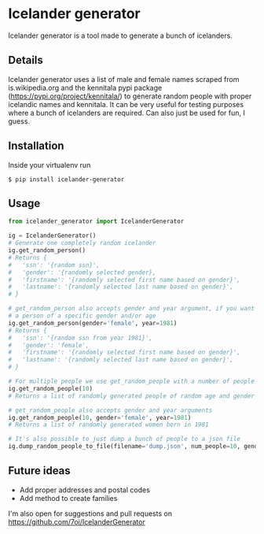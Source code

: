 # Icelander generator
Icelander generator is a tool made to generate a bunch of icelanders.

## Details
Icelander generator uses a list of male and female names scraped from is.wikipedia.org and
the kennitala pypi package (https://pypi.org/project/kennitala/) to generate random people
with proper icelandic names and kennitala. It can be very useful for testing purposes where
a bunch of icelanders are required. Can also just be used for fun, I guess.

## Installation
Inside your virtualenv run
```
$ pip install icelander-generator
```

## Usage
```python
from icelander_generator import IcelanderGenerator

ig = IcelanderGenerator()
# Generate one completely random icelander
ig.get_random_person()
# Returns {
#   'ssn': '{random ssn}',
#   'gender': '{randomly selected gender},
#   'firstname': '{randomly selected first name based on gender}',
#   'lastname': '{randomly selected last name based on gender}',
# }

# get_random_person also accepts gender and year argument, if you want
# a person of a specific gender and/or age
ig.get_random_person(gender='female', year=1981)
# Returns {
#   'ssn': '{random ssn from year 1981}',
#   'gender': 'female',
#   'firstname': '{randomly selected first name based on gender}',
#   'lastname': '{randomly selected last name based on gender}',
# }

# For multiple people we use get_random_people with a number of people we want
ig.get_random_people(10)
# Returns a list of randomly generated people of random age and gender

# get_random_people also accepts gender and year arguments
ig.get_random_people(10, gender='female', year=1981)
# Returns a list of randomly generated women born in 1981

# It's also possible to just dump a bunch of people to a json file
ig.dump_random_people_to_file(filename='dump.json', num_people=10, gender='female', year='1981')
```


## Future ideas
- Add proper addresses and postal codes
- Add method to create families

I'm also open for suggestions and pull requests on https://github.com/7oi/IcelanderGenerator
